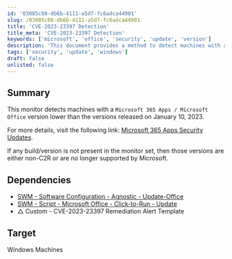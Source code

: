 ```yaml
---
id: '03085c80-db6b-4111-a5d7-fc6adca44901'
slug: /03085c80-db6b-4111-a5d7-fc6adca44901
title: 'CVE-2023-23397 Detection'
title_meta: 'CVE-2023-23397 Detection'
keywords: ['microsoft', 'office', 'security', 'update', 'version']
description: 'This document provides a method to detect machines with a Microsoft 365 Apps / Microsoft Office version lower than those released on January 10, 2023. It includes information about dependencies and target systems, ensuring that all installations are compliant with the latest security updates.'
tags: ['security', 'update', 'windows']
draft: false
unlisted: false
---
```


## Summary

This monitor detects machines with a `Microsoft 365 Apps / Microsoft Office` version lower than the versions released on January 10, 2023.

For more details, visit the following link: [Microsoft 365 Apps Security Updates](https://learn.microsoft.com/en-us/officeupdates/microsoft365-apps-security-updates#march-14-2023).

If any build/version is not present in the monitor set, then those versions are either non-C2R or are no longer supported by Microsoft.

## Dependencies

- [SWM - Software Configuration - Agnostic - Update-Office](/docs/498075f7-623c-4b92-9fbc-fe0f5e7113a4  )
- [SWM - Script - Microsoft Office - Click-to-Run - Update](/docs/8086f53d-c2db-40df-aa54-ea8590800fd3)
- △ Custom - CVE-2023-23397 Remediation Alert Template

## Target

Windows Machines
